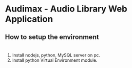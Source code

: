 # Audimax - Audio Library Web Application
## How to setup the environment
#

1. Install nodejs, python, MySQL server on pc.
1. Install python Virtual Environment module.